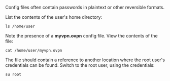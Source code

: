 
Config files often contain passwords in plaintext or other reversible formats.

List the contents of the user's home directory:

`ls /home/user`

Note the presence of a **myvpn.ovpn** config file. View the contents of the file:

`cat /home/user/myvpn.ovpn`

The file should contain a reference to another location where the root user's credentials can be found. Switch to the root user, using the credentials:

`su root`